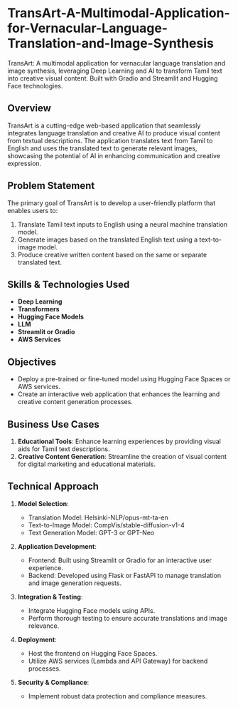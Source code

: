 # TransArt-A-Multimodal-Application-for-Vernacular-Language-Translation-and-Image-Synthesis
TransArt: A multimodal application for vernacular language translation and image synthesis, leveraging Deep Learning and AI to transform Tamil text into creative visual content. Built with Gradio and  Streamlit and Hugging Face technologies.
## Overview
TransArt is a cutting-edge web-based application that seamlessly integrates language translation and creative AI to produce visual content from textual descriptions. The application translates text from Tamil to English and uses the translated text to generate relevant images, showcasing the potential of AI in enhancing communication and creative expression.

## Problem Statement
The primary goal of TransArt is to develop a user-friendly platform that enables users to:
1. Translate Tamil text inputs to English using a neural machine translation model.
2. Generate images based on the translated English text using a text-to-image model.
3. Produce creative written content based on the same or separate translated text.

## Skills & Technologies Used
- **Deep Learning**
- **Transformers**
- **Hugging Face Models**
- **LLM**
- **Streamlit or Gradio**
- **AWS Services**

## Objectives
- Deploy a pre-trained or fine-tuned model using Hugging Face Spaces or AWS services.
- Create an interactive web application that enhances the learning and creative content generation processes.

## Business Use Cases
1. **Educational Tools**: Enhance learning experiences by providing visual aids for Tamil text descriptions.
2. **Creative Content Generation**: Streamline the creation of visual content for digital marketing and educational materials.

## Technical Approach
1. **Model Selection**:
   - Translation Model: Helsinki-NLP/opus-mt-ta-en
   - Text-to-Image Model: CompVis/stable-diffusion-v1-4
   - Text Generation Model: GPT-3 or GPT-Neo

2. **Application Development**:
   - Frontend: Built using Streamlit or Gradio for an interactive user experience.
   - Backend: Developed using Flask or FastAPI to manage translation and image generation requests.

3. **Integration & Testing**:
   - Integrate Hugging Face models using APIs.
   - Perform thorough testing to ensure accurate translations and image relevance.

4. **Deployment**:
   - Host the frontend on Hugging Face Spaces.
   - Utilize AWS services (Lambda and API Gateway) for backend processes.

5. **Security & Compliance**:
   - Implement robust data protection and compliance measures.

